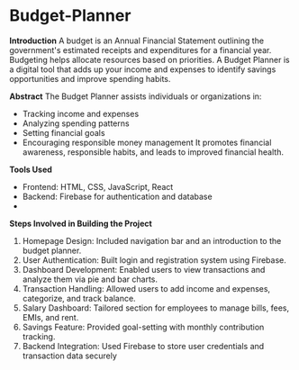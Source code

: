 # Budget-Planner
**Introduction**
A budget is an Annual Financial Statement outlining the government's estimated receipts and expenditures for a
financial year.
Budgeting helps allocate resources based on priorities. A Budget Planner is a digital tool that adds up your income and
expenses
to identify savings opportunities and improve spending habits.

**Abstract**
The Budget Planner assists individuals or organizations in:
- Tracking income and expenses
- Analyzing spending patterns
- Setting financial goals
- Encouraging responsible money management
It promotes financial awareness, responsible habits, and leads to improved financial health.

**Tools Used**
- Frontend: HTML, CSS, JavaScript, React
- Backend: Firebase for authentication and database
- 
**Steps Involved in Building the Project**
1. Homepage Design: Included navigation bar and an introduction to the budget planner.
2. User Authentication: Built login and registration system using Firebase.
3. Dashboard Development: Enabled users to view transactions and analyze them via pie and bar charts.
4. Transaction Handling: Allowed users to add income and expenses, categorize, and track balance.
5. Salary Dashboard: Tailored section for employees to manage bills, fees, EMIs, and rent.
6. Savings Feature: Provided goal-setting with monthly contribution tracking.
7. Backend Integration: Used Firebase to store user credentials and transaction data securely

